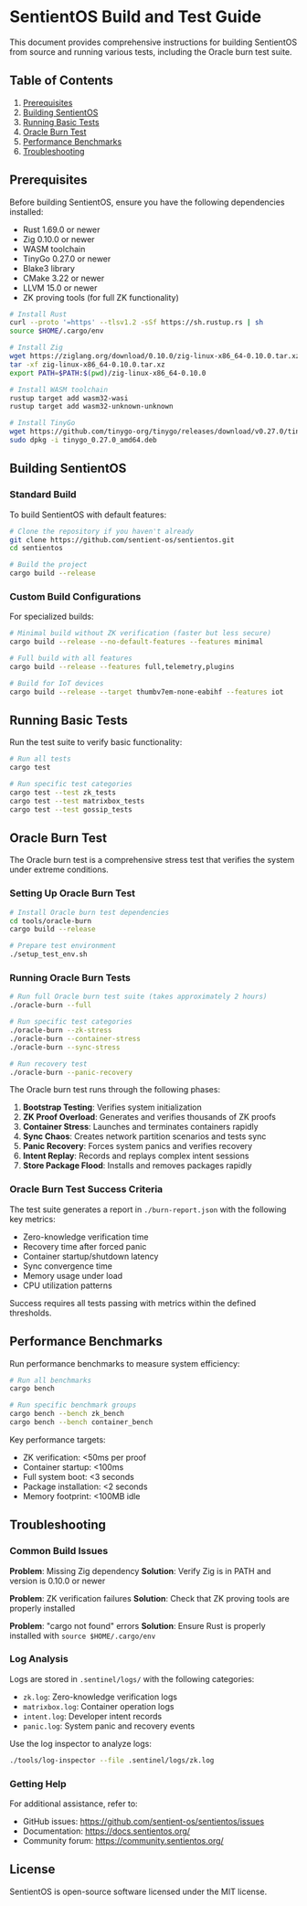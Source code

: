 # SentientOS Build and Test Guide

This document provides comprehensive instructions for building SentientOS from source and running various tests, including the Oracle burn test suite.

## Table of Contents
1. [Prerequisites](#prerequisites)
2. [Building SentientOS](#building-sentientos)
3. [Running Basic Tests](#running-basic-tests)
4. [Oracle Burn Test](#oracle-burn-test)
5. [Performance Benchmarks](#performance-benchmarks)
6. [Troubleshooting](#troubleshooting)

## Prerequisites

Before building SentientOS, ensure you have the following dependencies installed:

- Rust 1.69.0 or newer
- Zig 0.10.0 or newer
- WASM toolchain
- TinyGo 0.27.0 or newer
- Blake3 library
- CMake 3.22 or newer
- LLVM 15.0 or newer
- ZK proving tools (for full ZK functionality)

```bash
# Install Rust
curl --proto '=https' --tlsv1.2 -sSf https://sh.rustup.rs | sh
source $HOME/.cargo/env

# Install Zig
wget https://ziglang.org/download/0.10.0/zig-linux-x86_64-0.10.0.tar.xz
tar -xf zig-linux-x86_64-0.10.0.tar.xz
export PATH=$PATH:$(pwd)/zig-linux-x86_64-0.10.0

# Install WASM toolchain
rustup target add wasm32-wasi
rustup target add wasm32-unknown-unknown

# Install TinyGo
wget https://github.com/tinygo-org/tinygo/releases/download/v0.27.0/tinygo_0.27.0_amd64.deb
sudo dpkg -i tinygo_0.27.0_amd64.deb
```

## Building SentientOS

### Standard Build

To build SentientOS with default features:

```bash
# Clone the repository if you haven't already
git clone https://github.com/sentient-os/sentientos.git
cd sentientos

# Build the project
cargo build --release
```

### Custom Build Configurations

For specialized builds:

```bash
# Minimal build without ZK verification (faster but less secure)
cargo build --release --no-default-features --features minimal

# Full build with all features
cargo build --release --features full,telemetry,plugins

# Build for IoT devices
cargo build --release --target thumbv7em-none-eabihf --features iot
```

## Running Basic Tests

Run the test suite to verify basic functionality:

```bash
# Run all tests
cargo test

# Run specific test categories
cargo test --test zk_tests
cargo test --test matrixbox_tests
cargo test --test gossip_tests
```

## Oracle Burn Test

The Oracle burn test is a comprehensive stress test that verifies the system under extreme conditions.

### Setting Up Oracle Burn Test

```bash
# Install Oracle burn test dependencies
cd tools/oracle-burn
cargo build --release

# Prepare test environment
./setup_test_env.sh
```

### Running Oracle Burn Tests

```bash
# Run full Oracle burn test suite (takes approximately 2 hours)
./oracle-burn --full

# Run specific test categories
./oracle-burn --zk-stress
./oracle-burn --container-stress
./oracle-burn --sync-stress

# Run recovery test
./oracle-burn --panic-recovery
```

The Oracle burn test runs through the following phases:

1. **Bootstrap Testing**: Verifies system initialization
2. **ZK Proof Overload**: Generates and verifies thousands of ZK proofs
3. **Container Stress**: Launches and terminates containers rapidly
4. **Sync Chaos**: Creates network partition scenarios and tests sync
5. **Panic Recovery**: Forces system panics and verifies recovery
6. **Intent Replay**: Records and replays complex intent sessions
7. **Store Package Flood**: Installs and removes packages rapidly

### Oracle Burn Test Success Criteria

The test suite generates a report in `./burn-report.json` with the following key metrics:

- Zero-knowledge verification time
- Recovery time after forced panic
- Container startup/shutdown latency
- Sync convergence time
- Memory usage under load
- CPU utilization patterns

Success requires all tests passing with metrics within the defined thresholds.

## Performance Benchmarks

Run performance benchmarks to measure system efficiency:

```bash
# Run all benchmarks
cargo bench

# Run specific benchmark groups
cargo bench --bench zk_bench
cargo bench --bench container_bench
```

Key performance targets:
- ZK verification: <50ms per proof
- Container startup: <100ms
- Full system boot: <3 seconds
- Package installation: <2 seconds
- Memory footprint: <100MB idle

## Troubleshooting

### Common Build Issues

**Problem**: Missing Zig dependency
**Solution**: Verify Zig is in PATH and version is 0.10.0 or newer

**Problem**: ZK verification failures
**Solution**: Check that ZK proving tools are properly installed

**Problem**: "cargo not found" errors
**Solution**: Ensure Rust is properly installed with `source $HOME/.cargo/env`

### Log Analysis

Logs are stored in `.sentinel/logs/` with the following categories:

- `zk.log`: Zero-knowledge verification logs
- `matrixbox.log`: Container operation logs
- `intent.log`: Developer intent records
- `panic.log`: System panic and recovery events

Use the log inspector to analyze logs:

```bash
./tools/log-inspector --file .sentinel/logs/zk.log
```

### Getting Help

For additional assistance, refer to:
- GitHub issues: https://github.com/sentient-os/sentientos/issues
- Documentation: https://docs.sentientos.org/
- Community forum: https://community.sentientos.org/

## License

SentientOS is open-source software licensed under the MIT license.
